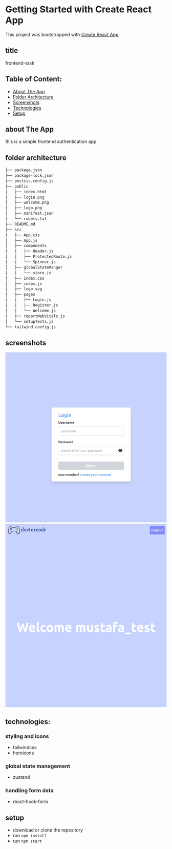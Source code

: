 # Getting Started with Create React App

This project was bootstrapped with [Create React App](https://github.com/facebook/create-react-app).

## title

frontend-task

## Table of Content:

- [About The App](#about-the-app)
- [Folder Architecture](#folder-architecture)
- [Screenshots](#screenshots)
- [Technologies](#technologies)
- [Setup](#setup)

## about The App

this is a simple frontend authentication app

## folder architecture

```bash
├── package.json
├── package-lock.json
├── postcss.config.js
├── public
│   ├── index.html
│   ├── login.png
│   ├── welcome.png
│   ├── logo.png
│   ├── manifest.json
│   └── robots.txt
├── README.md
├── src
│   ├── App.css
│   ├── App.js
│   ├── components
│   │   ├── Header.js
│   │   ├── ProtectedRoute.js
│   │   └── Spinner.js
│   ├── globalStateManger
│   │   └── store.js
│   ├── index.css
│   ├── index.js
│   ├── logo.svg
│   ├── pages
│   │   ├── Login.js
│   │   ├── Register.js
│   │   └── Welcome.js
│   ├── reportWebVitals.js
│   └── setupTests.js
└── tailwind.config.js
```

## screenshots

![alt text](/public/login.png)
![alt text](/public/welcome.png)

## technologies:

### styling and icons

- tailwindcss
- heroicons

### global state management

- zustand

### handling form data

- react-hook-form

## setup

- download or clone the repository
- run `npm install`
- run `npm start`
